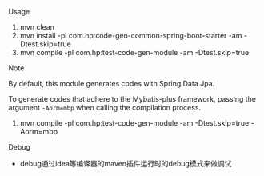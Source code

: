 Usage

1. mvn clean
2. mvn install -pl com.hp:code-gen-common-spring-boot-starter -am -Dtest.skip=true
3. mvn compile -pl com.hp:test-code-gen-module -am -Dtest.skip=true

Note

By default, this module generates codes with Spring Data Jpa.

To generate codes that adhere to the Mybatis-plus framework, passing the argument `-Aorm=mbp` when calling the compilation process.

1. mvn compile -pl com.hp:test-code-gen-module -am -Dtest.skip=true -Aorm=mbp 

Debug

- debug通过idea等编译器的maven插件运行时的debug模式来做调试
